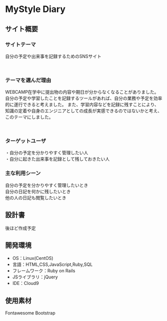 # MyStyle Diary

## サイト概要
### サイトテーマ

自分の予定や出来事を記録するためのSNSサイト

​
### テーマを選んだ理由
WEBCAMP在学中に提出物の内容や期日が分からなくなることがありました。
自分の予定や学習したことを記録するツールがあれば、自分の業務や予定を効率的に遂行できると考えました。
また、学習内容などを記録に残すことにより、知識の定着や自身のエンジニアとしての成長が実感できるのではないかと考え、このテーマにしました。

​
### ターゲットユーザ
・自分の予定を分かりやすく管理したい人</br>
・自分に起きた出来事を記録として残しておきたい人
​
### 主な利用シーン
自分の予定を分かりやすく管理したいとき</br>
自分の日記を何かに残したいとき</br>
他の人の日記も閲覧したいとき
​
## 設計書
後ほど作成予定
​
## 開発環境
- OS：Linux(CentOS)
- 言語：HTML,CSS,JavaScript,Ruby,SQL
- フレームワーク：Ruby on Rails
- JSライブラリ：jQuery
- IDE：Cloud9
​
## 使用素材
Fontawesome
Bootstrap